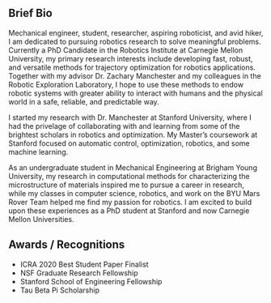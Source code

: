 ## Brief Bio
Mechanical engineer, student, researcher, aspiring roboticist, and avid hiker, I am dedicated to pursuing robotics research to solve meaningful problems. Currently a PhD Candidate in the Robotics Institute at Carnegie Mellon University, my primary research interests include developing fast, robust, and versatile methods for trajectory optimization for robotics applications. Together with my advisor Dr. Zachary Manchester and my colleagues in the Robotic Exploration Laboratory, I hope to use these methods to endow robotic systems with greater ability to interact with humans and the physical world in a safe, reliable, and predictable way.

I started my research with Dr. Manchester at Stanford University, where I had the privelage of collaborating with and learning from some of the brightest scholars in robotics and optimization. My Master’s coursework at Stanford focused on automatic control, optimization, robotics, and some machine learning.

As an undergraduate student in Mechanical Engineering at Brigham Young University, my research in computational methods for characterizing the microstructure of materials inspired me to pursue a career in research, while my classes in computer science, robotics, and work on the BYU Mars Rover Team helped me find my passion for robotics. I am excited to build upon these experiences as a PhD student at Stanford and now Carnegie Mellon Universities.

## Awards / Recognitions
* ICRA 2020 Best Student Paper Finalist
* NSF Graduate Research Fellowship
* Stanford School of Engineering Fellowship
* Tau Beta Pi Scholarship

<!--
**bjack205/bjack205** is a ✨ _special_ ✨ repository because its `README.md` (this file) appears on your GitHub profile.

Here are some ideas to get you started:

- 🔭 I’m currently working on ...
- 🌱 I’m currently learning ...
- 👯 I’m looking to collaborate on ...
- 🤔 I’m looking for help with ...
- 💬 Ask me about ...
- 📫 How to reach me: ...
- 😄 Pronouns: ...
- ⚡ Fun fact: ...
-->
